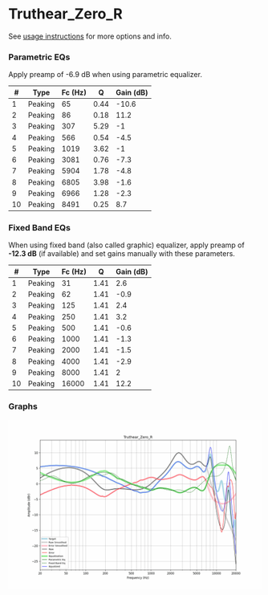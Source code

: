 # Truthear_Zero_R
See [usage instructions](https://github.com/jaakkopasanen/AutoEq#usage) for more options and info.

### Parametric EQs
Apply preamp of -6.9 dB when using parametric equalizer.

|   # | Type    |   Fc (Hz) |    Q |   Gain (dB) |
|-----|---------|-----------|------|-------------|
|   1 | Peaking |        65 | 0.44 |       -10.6 |
|   2 | Peaking |        86 | 0.18 |        11.2 |
|   3 | Peaking |       307 | 5.29 |        -1   |
|   4 | Peaking |       566 | 0.54 |        -4.5 |
|   5 | Peaking |      1019 | 3.62 |        -1   |
|   6 | Peaking |      3081 | 0.76 |        -7.3 |
|   7 | Peaking |      5904 | 1.78 |        -4.8 |
|   8 | Peaking |      6805 | 3.98 |        -1.6 |
|   9 | Peaking |      6966 | 1.28 |        -2.3 |
|  10 | Peaking |      8491 | 0.25 |         8.7 |

### Fixed Band EQs
When using fixed band (also called graphic) equalizer, apply preamp of **-12.3 dB** (if available) and set gains manually with these parameters.

|   # | Type    |   Fc (Hz) |    Q |   Gain (dB) |
|-----|---------|-----------|------|-------------|
|   1 | Peaking |        31 | 1.41 |         2.6 |
|   2 | Peaking |        62 | 1.41 |        -0.9 |
|   3 | Peaking |       125 | 1.41 |         2.4 |
|   4 | Peaking |       250 | 1.41 |         3.2 |
|   5 | Peaking |       500 | 1.41 |        -0.6 |
|   6 | Peaking |      1000 | 1.41 |        -1.3 |
|   7 | Peaking |      2000 | 1.41 |        -1.5 |
|   8 | Peaking |      4000 | 1.41 |        -2.9 |
|   9 | Peaking |      8000 | 1.41 |         2   |
|  10 | Peaking |     16000 | 1.41 |        12.2 |

### Graphs
![](./Truthear_Zero_R.png)

